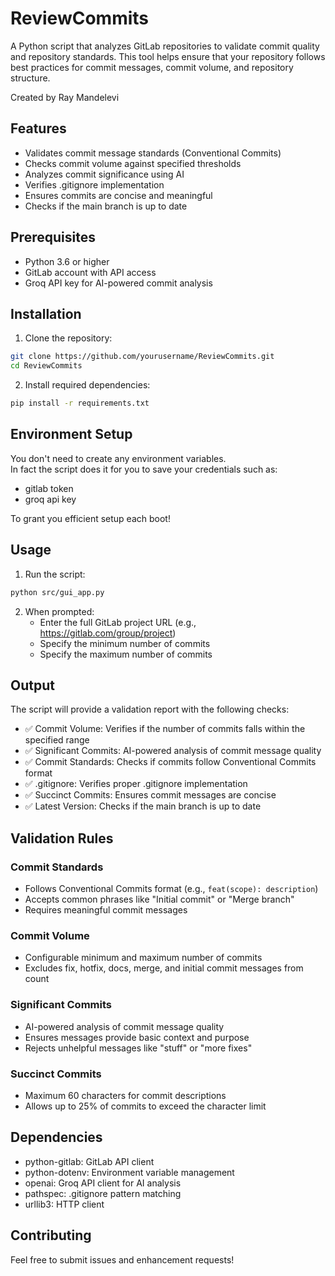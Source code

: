 # ReviewCommits

A Python script that analyzes GitLab repositories to validate commit quality and repository standards. This tool helps ensure that your repository follows best practices for commit messages, commit volume, and repository structure.

Created by Ray Mandelevi

## Features

- Validates commit message standards (Conventional Commits)
- Checks commit volume against specified thresholds
- Analyzes commit significance using AI
- Verifies .gitignore implementation
- Ensures commits are concise and meaningful
- Checks if the main branch is up to date

## Prerequisites

- Python 3.6 or higher
- GitLab account with API access
- Groq API key for AI-powered commit analysis

## Installation

1. Clone the repository:

```bash
git clone https://github.com/yourusername/ReviewCommits.git
cd ReviewCommits
```

2. Install required dependencies:

```bash
pip install -r requirements.txt
```

## Environment Setup

You don't need to create any environment variables.</br>
In fact the script does it for you to save your credentials such as:
   - gitlab token
   - groq api key

To grant you efficient setup each boot!

## Usage

1. Run the script:

```bash
python src/gui_app.py
```

2. When prompted:
   - Enter the full GitLab project URL (e.g., https://gitlab.com/group/project)
   - Specify the minimum number of commits
   - Specify the maximum number of commits

## Output

The script will provide a validation report with the following checks:

- ✅ Commit Volume: Verifies if the number of commits falls within the specified range
- ✅ Significant Commits: AI-powered analysis of commit message quality
- ✅ Commit Standards: Checks if commits follow Conventional Commits format
- ✅ .gitignore: Verifies proper .gitignore implementation
- ✅ Succinct Commits: Ensures commit messages are concise
- ✅ Latest Version: Checks if the main branch is up to date

## Validation Rules

### Commit Standards

- Follows Conventional Commits format (e.g., `feat(scope): description`)
- Accepts common phrases like "Initial commit" or "Merge branch"
- Requires meaningful commit messages

### Commit Volume

- Configurable minimum and maximum number of commits
- Excludes fix, hotfix, docs, merge, and initial commit messages from count

### Significant Commits

- AI-powered analysis of commit message quality
- Ensures messages provide basic context and purpose
- Rejects unhelpful messages like "stuff" or "more fixes"

### Succinct Commits

- Maximum 60 characters for commit descriptions
- Allows up to 25% of commits to exceed the character limit

## Dependencies

- python-gitlab: GitLab API client
- python-dotenv: Environment variable management
- openai: Groq API client for AI analysis
- pathspec: .gitignore pattern matching
- urllib3: HTTP client

## Contributing

Feel free to submit issues and enhancement requests!
